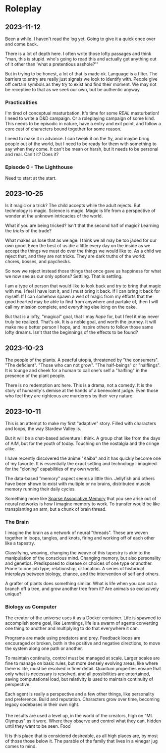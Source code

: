 # Roleplay

## 2023-11-12

Been a while. I haven't read the log yet. Going to give it a quick once over and come back.

There is a lot of depth here. I often write those lofty passages and think "man, this is stupid. who's going to read this and actually get anything out of it other than 'what a pretentious asshole?'"

But in trying to be honest, a lot of that is made ok. Language is a filter. The barriers to entry are really just signals we look to identify with. People give off certain symbols as they try to exist and find their moment. We may not be receptive to that as we seek our own, but be authentic anyway.

### Practicalities

I'm tired of conceptual masturbation. It's time for some *REAL* masturbation! I need to write a D&D campaign. Or a roleplaying campaign of some kind. This needs to be episodic in nature, have a entry and exit point, and follow a core cast of characters bound together for some reason.

I need to make it in advance. I can tweak it on the fly, and maybe bring people out of the world, but I need to be ready for them with something to say when they come. It can't be mean or harsh, but it needs to be personal and real. Can't it? Does it?

### Episode 0 - The Lighthouse

Need to start at the start.

## 2023-10-25

Is it magic or a trick? The child accepts while the adult rejects. But technology is magic. Science is magic. Magic is life from a perspective of wonder at the unknown intricacies of the world.

What if you are being tricked? Isn't that the second half of magic? Learning the *tricks* of the trade?

What makes us lose that as we age. I think we all may be too jaded for our own good. Even the best of us die a little every day on the inside as we accept the things we must do over the things we would like to. As a child we reject that, and they are not tricks. They are dark truths of the world: chores, bosses, and paychecks.

So now we reject instead those things that once gave us happiness for what we now see as our only options? Settling. That is settling.

I am a type of person that would like to look back and try to bring that magic with me. I feel I have lost it, and I must bring it back. If I can bring it back for myself. If I can somehow spawn a well of magic from my efforts that the good hearted may be able to find from anywhere and partake of, then I will call my mission complete, and everything else icing on the cake.

But that is a lofty, "magical" goal, that I may *hope* for, but I feel it may never truly be realized. That's ok. It is a noble goal, and worth the journey. It will make me a better person I hope, and inspire others to follow those same lofty dreams. Isn't that the beginnings of the effects to be found?

## 2023-10-23

The people of the plants. A peacful utopia, threatened by "the consumers". "The deficient". "Those who can not grow". "The half-beings" or "halflings". It is tounge and cheek for a human to call one's self a "halfling" in the presence of the plant people.

There is no redemption arc here. This is a drama, not a comedy. It is the story of humanity's demise at the hands of a benevolent judge. Even those who feel they are righteous are murderers by their very nature.

## 2023-10-11

This is an attempt to make my first "adaptive" story. Filled with characters and loops, the way Stardew Valley is.

But it will be a chat-based adventure I think. A group chat like from the days of AIM, but for the youth of today. Touching on the nostalgia and the cringe alike.

I have recently discovered the anime "Kaiba" and it has quickly become one of my favorite. It is essentially the exact setting and technology I imagined for the "cloning" capabilities of my own world.

The data-based "memory" aspect seems a little thin. Jellyfish and others have been shown to exist with multiple or no brains, distributed muscle memory running their daily cycles.

Something more like [Sparse Associative Memory]() that you see arise out of neural networks is how I imagine memory to work. To transfer would be like transplanting an arm, but a chunk of brain thread.

### The Brain

I imagine the brain as a network of neural "threads". These are woven together in loops, tangles, and knots, firing and working off of each other like a tapestry.

Classifying, weaving, changing the weave of this tapestry is akin to the manipulation of the conscious mind. Changing memory, but also personality and genetics. Predisposed to disease or choices of one type or another. Prone to one job type, relationship, or location. A series of historical interplays between biology, chance, and the intervention of self and others.

A grafter of plants does something similar. What is life when you can cut a branch off a tree, and grow another tree from it? Are animals so exclusively unique?

### Biology as Computer

The creator of the universe uses it as a Docker container. Life is spawned to accomplish some goal, like Lemmings, life is a swarm of agents converting one thing to another and multiplying to do that everywhere it can.

Programs are made using predators and prey. Feedback loops are encouraged or broken, both in the positive and negative directions, to move the system along one path or another.

To maintain continuity, control must be managed at scale. Larger scales are fine to manage on basic rules, but more densely evolving areas, like where there is life, must be resolved in finer detail. Quantum properties ensure that only what is necessary is resolved, and all possibilities are entertained, saving computational load, but relativity is used to maintain continuity of perspective.

Each agent is really a perspective and a few other things, like personality and preference. Build and reputation. Characters grow over time, becoming legacy codebases in their own right.

####

The results are used a level up, in the world of the creators, high on "Mt. Olympus" as it were. Where they observe and control what they can, hidden until they want to be seen. Food

It is this place that is considered desireable, as all high places are, by most of those those below it. The parable of the family that lives in a vinegar jug comes to mind.
